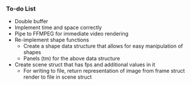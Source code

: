 ### To-do List

* Double buffer
* Implement time and space correctly
* Pipe to FFMPEG for immediate video rendering
* Re-implement shape functions
    * Create a shape data structure that allows for easy manipulation of shapes
    * Panels (tm) for the above data structure
* Create scene struct that has fps and additional values in it
    * For writing to file, return representation of image from frame struct
      render to file in scene struct
